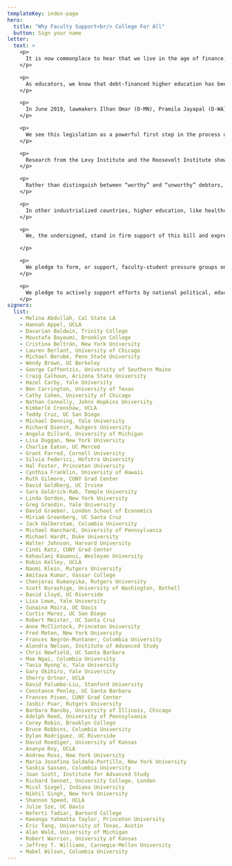 ```yaml
---
templateKey: index-page
hero:
  title: "Why Faculty Support<br/> College For All"
  button: Sign your name
letter:
  text: >
    <p>
      It is now commonplace to hear that we live in the age of finance, but for the vast majority of people in the United States and beyond, our era is experienced as the age of crushing debt. As a result of soaring education costs, unaffordable housing, bankruptcies from medical bills, usurious payday loans, and unpayable financial obligations from mass incarceration, household debt continues to spiral. Student debt alone stands at $1.6 trillion. Our students are graduating with an average of $30,000 in debt, and every year, there are 1.1 million new defaulters on those debts. Debt-financed higher education has taken a radically unequal toll on Black, Latinx and Native households because they hold just a fraction of the wealth of white households. Four years after graduating, the average loan balances of Black student debtors are more than double that of their white counterparts, due to discrepancies that can be traced to employment discrimination, racial wage gaps, and differentials in intergenerational wealth.
    </p>

    <p>
      As educators, we know that debt-financed higher education has been a profound mistake, and also a relatively recent one. (Student debt was too insignificant to track in 1999.) By slashing funding to education, federal and state lawmakers shifted the burden to students and families, especially to those least able to afford it. Activists from the Occupy Student Debt Campaign to Strike Debt to Movement for Black Lives to the Debt Collective have been sounding the alarm and organizing around this issue for the last eight years. Indeed, the Debt Collective organized the first successful student debt strike in U.S. history, winning over $1 billion in debt discharge in a campaign with for-profit college debtors. Finally, politicians are listening.
    </p>

    <p>
      In June 2019, lawmakers Ilhan Omar (D-MN), Pramila Jayapal (D-WA), and Bernie Sanders (D-VT) introduced the College for All act (with help from student debt strikers). The legislation would wipe out all $1.6 trillion in outstanding student debt for 45 million borrowers, eliminate tuition and fees at all public two-year and four-year colleges and universities, provide funding streams to Historically Black Colleges and Universities and Tribal Colleges, and make community colleges, trade schools, and apprenticeship programs tuition-and fee-free for all. These measures will be paid for by a financial transaction tax on Wall Street of the kind currently imposed by 40 countries around the world.
    </p>

    <p>
      We see this legislation as a powerful first step in the process of reinvestment in quality public education. We know that subsequent steps will require the fight for state reinvestment, high quality and diverse curricula, robust research support, and the de-adjunctification of our workforce.
    </p>

    <p>
      Research from the Levy Institute and the Roosevelt Institute shows that a full jubilee—an erasure of all student loans currently on the books—would not only be a substantial boost to GDP but also a significant narrowing of the racial wealth gap, and therefore a means to begin addressing the need for reparations in and through higher education. Far from a boon to the already-wealthy, the vast majority of the benefits of universal debt discharge would go to the bottom 20% of households. The largest impact, in proportion to household wealth, would be on Black and Latinx families and communities, and women in those communities in particular, who hold the disproportionate share of the debt load. In addition, a significant percentage of student debtors were defrauded by for-profit colleges (which intentionally target and exploit marginalized communities) and these students routinely carry high debt burdens, often without ever having graduated.
    </p>

    <p>
      Rather than distinguish between “worthy” and “unworthy” debtors, or create a pecking order of who deserves more, less, or no relief, we applaud the fact that College for All is being proposed in the lineage of universal programs like Social Security and Medicare. While there are other policy options on the table, we strongly believe that universal programs are engines of popular solidarity that draw their power from uniting the most people under a single demand: education should be a right, not a privilege. A demand for universal student debt relief, alongside the proposal for tuition-free public college, unites tens of millions of people around a commonly shared idea. College for All, like Medicare for All, is a meaningful step toward de-financializing our basic social needs.
    </p>

    <p>
      In other industrialized countries, higher education, like healthcare, is regarded as a public good and as a right, but in the U.S., it has been turned into an expensive commodity. Now is the time to reclaim the vocation of learning to which we have devoted our careers. College for All is the first serious step toward that goal we have seen in our lifetime.
    </p>

    <p>
      We, the undersigned, stand in firm support of this bill and express our commitment to fight for its passage into law.

    </p>

    <p>
      We pledge to form, or support, faculty-student pressure groups on our own campuses to actively promote the agenda of College for All, without regard to the outcome of the bill itself.
    </p>

    <p>
      We pledge to actively support efforts by national political, educational or labor groups willing to fight for the agenda of College for All.
    </p>
signers:
  list:
    - Melina Abdullah, Cal State LA
    - Hannah Appel, UCLA
    - Davarian Baldwin, Trinity College
    - Moustafa Bayoumi, Brooklyn College
    - Cristina Beltrán, New York University
    - Lauren Berlant, University of Chicago
    - Michael Berubé, Penn State University
    - Wendy Brown, UC Berkeley
    - George Caffentzis, University of Southern Maine
    - Craig Calhoun, Arizona State University
    - Hazel Carby, Yale University
    - Ben Carrington, University of Texas
    - Cathy Cohen, University of Chicago
    - Nathan Connolly, Johns Hopkins University
    - Kimberlé Crenshaw, UCLA
    - Teddy Cruz, UC San Diego
    - Michael Denning, Yale University
    - Richard Dienst, Rutgers University
    - Angela Dillard, University of Michigan
    - Lisa Duggan, New York University
    - Charlie Eaton, UC Merced
    - Grant Farred, Cornell University
    - Silvia Federici, Hofstra University
    - Hal Foster, Princeton University
    - Cynthia Franklin, University of Hawaii
    - Ruth Gilmore, CUNY Grad Center
    - David Goldberg, UC Irvine
    - Sara Goldrick-Rab, Temple University
    - Linda Gordon, New York University
    - Greg Grandin, Yale University
    - David Graeber, London School of Economics
    - Miriam Greenberg, UC Santa Cruz
    - Jack Halberstam, Columbia University
    - Michael Hanchard, University of Pennsylvania
    - Michael Hardt, Duke University
    - Walter Johnson, Harvard University
    - Cindi Katz, CUNY Grad Center
    - Kehaulani Kauanui, Wesleyan University
    - Robin Kelley, UCLA
    - Naomi Klein, Rutgers University
    - Amitava Kumar, Vassar College
    - Chenjerai Kumanyika, Rutgers University
    - Scott Kurashige, University of Washington, Bothell
    - David Lloyd, UC Riverside
    - Lisa Lowe, Yale University
    - Sunaina Maira, UC Davis
    - Curtis Marez, UC San Diego
    - Robert Meister, UC Santa Cruz
    - Anne McClintock, Princeton University
    - Fred Moten, New York University
    - Frances Negrón-Muntaner, Columbia University
    - Alondra Nelson, Institute of Advanced Study
    - Chris Newfield, UC Santa Barbara
    - Mae Ngai, Columbia University
    - Tavia Nyong’o, Yale University
    - Gary Okihiro, Yale University
    - Sherry Ortner, UCLA
    - David Palumbo-Liu, Stanford University
    - Constance Penley, UC Santa Barbara
    - Frances Piven, CUNY Grad Center
    - Jasbir Puar, Rutgers University
    - Barbara Ransby, University of Illinois, Chicago
    - Adolph Reed, University of Pennsylvania
    - Corey Robin, Brooklyn College
    - Bruce Robbins, Columbia University
    - Dylan Rodríguez, UC Riverside
    - David Roediger, University of Kansas
    - Ananya Roy, UCLA
    - Andrew Ross, New York University
    - Maria Josefina Saldaña-Portillo, New York University
    - Saskia Sassen, Columbia University
    - Joan Scott, Institute for Advanced Study
    - Richard Sennet, University College, London
    - Micol Siegel, Indiana University
    - Nikhil Singh, New York University
    - Shannon Speed, UCLA
    - Julie Sze, UC Davis
    - Neferti Tadiar, Barnard College
    - Keeanga Yahmatta Taylor, Princeton University
    - Eric Tang, University of Texas, Austin
    - Alan Wald, University of Michigan
    - Robert Warrior, University of Kansas
    - Jeffrey T. Williams, Carnegie-Mellon University
    - Mabel Wilson, Columbia University
---
```

